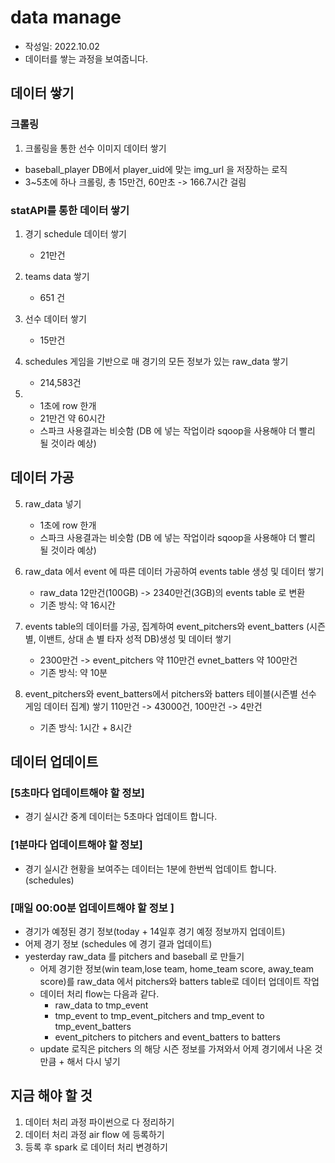 # data manage
- 작성일: 2022.10.02
- 데이터를 쌓는 과정을 보여줍니다.

## 데이터 쌓기

### 크롤링
1. 크롤링을 통한 선수 이미지 데이터 쌓기
- baseball_player DB에서 player_uid에 맞는 img_url 을 저장하는 로직
- 3~5초에 하나 크롤링, 총 15만건, 60만초 -> 166.7시간 걸림

### statAPI를 통한 데이터 쌓기
1. 경기 schedule 데이터 쌓기
    - 21만건
2. teams data 쌓기
    - 651 건 
3. 선수 데이터 쌓기
    - 15만건
4. schedules 게임을 기반으로 매 경기의 모든 정보가 있는 raw_data 쌓기
    - 214,583건

5.  
    - 1초에 row 한개
    - 21만건 약 60시간
    - 스파크 사용결과는 비슷함 (DB 에 넣는 작업이라 sqoop을 사용해야 더 빨리 될 것이라 예상)

## 데이터 가공
5. raw_data 넣기 
    - 1초에 row 한개
    - 스파크 사용결과는 비슷함 (DB 에 넣는 작업이라 sqoop을 사용해야 더 빨리 될 것이라 예상)


5. raw_data 에서 event 에 따른 데이터 가공하여 events table 생성 및 데이터 쌓기
    - raw_data 12만건(100GB) -> 2340만건(3GB)의 events table 로 변환
    - 기존 방식: 약 16시간

6. events table의 데이터를 가공, 집계하여 event_pitchers와 event_batters (시즌별, 이밴트, 상대 손 별 타자 성적 DB)생성 및 데이터 쌓기
    - 2300만건 -> event_pitchers 약 110만건 evnet_batters 약 100만건 
    - 기존 방식: 약 10분

7. event_pitchers와 event_batters에서 pitchers와 batters 테이블(시즌별 선수 게임 데이터 집계) 쌓기
   110만건 -> 43000건, 100만건 -> 4만건
    - 기존 방식: 1시간 + 8시간


## 데이터 업데이트
### [5초마다 업데이트해야 할 정보] 
- 경기 실시간 중계 데이터는 5초마다 업데이트 합니다.

### [1분마다 업데이트해야 할 정보]
- 경기 실시간 현황을 보여주는 데이터는 1분에 한번씩 업데이트 합니다. (schedules)

### [매일 00:00분  업데이트해야 할 정보 ]
- 경기가 예정된 경기 정보(today + 14일후 경기 예정 정보까지 업데이트)
- 어제 경기 정보 (schedules 에 경기 결과 업데이트) 
- yesterday raw_data 를 pitchers and baseball 로 만들기
    - 어제 경기한 정보(win team,lose team, home_team score, away_team score)를 
     raw_data 에서 pitchers와 batters table로 데이터 업데이트 작업
    - 데이터 처리 flow는 다음과 같다. 
        - raw_data to tmp_event
        - tmp_event to tmp_event_pitchers and tmp_event to tmp_event_batters
        - event_pitchers to pitchers and event_batters to batters
    - update 로직은 pitchers 의 해당 시즌 정보를 가져와서 어제 경기에서 나온 것만큼 + 해서 다시 넣기


## 지금 해야 할 것
1. 데이터 처리 과정 파이썬으로 다 정리하기
2. 데이터 처리 과정 air flow 에 등록하기 
3. 등록 후 spark 로 데이터 처리 변경하기

